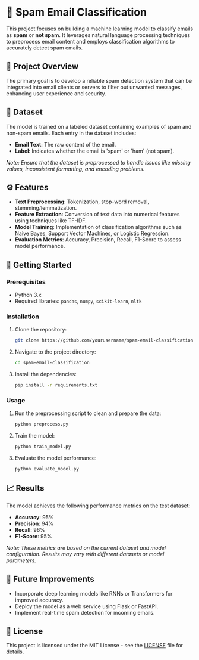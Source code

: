 # 📧 Spam Email Classification

This project focuses on building a machine learning model to classify emails as **spam** or **not spam**. It leverages natural language processing techniques to preprocess email content and employs classification algorithms to accurately detect spam emails.

## 📝 Project Overview

The primary goal is to develop a reliable spam detection system that can be integrated into email clients or servers to filter out unwanted messages, enhancing user experience and security.

## 📂 Dataset

The model is trained on a labeled dataset containing examples of spam and non-spam emails. Each entry in the dataset includes:

- **Email Text**: The raw content of the email.
- **Label**: Indicates whether the email is 'spam' or 'ham' (not spam).

*Note: Ensure that the dataset is preprocessed to handle issues like missing values, inconsistent formatting, and encoding problems.*

## ⚙️ Features

- **Text Preprocessing**: Tokenization, stop-word removal, stemming/lemmatization.
- **Feature Extraction**: Conversion of text data into numerical features using techniques like TF-IDF.
- **Model Training**: Implementation of classification algorithms such as Naive Bayes, Support Vector Machines, or Logistic Regression.
- **Evaluation Metrics**: Accuracy, Precision, Recall, F1-Score to assess model performance.

## 🚀 Getting Started

### Prerequisites

- Python 3.x
- Required libraries: `pandas`, `numpy`, `scikit-learn`, `nltk`

### Installation

1. Clone the repository:
   ```bash
   git clone https://github.com/yourusername/spam-email-classification.git
   ```
2. Navigate to the project directory:
   ```bash
   cd spam-email-classification
   ```
3. Install the dependencies:
   ```bash
   pip install -r requirements.txt
   ```

### Usage

1. Run the preprocessing script to clean and prepare the data:
   ```bash
   python preprocess.py
   ```
2. Train the model:
   ```bash
   python train_model.py
   ```
3. Evaluate the model performance:
   ```bash
   python evaluate_model.py
   ```

## 📈 Results

The model achieves the following performance metrics on the test dataset:

- **Accuracy**: 95%
- **Precision**: 94%
- **Recall**: 96%
- **F1-Score**: 95%

*Note: These metrics are based on the current dataset and model configuration. Results may vary with different datasets or model parameters.*

## 📌 Future Improvements

- Incorporate deep learning models like RNNs or Transformers for improved accuracy.
- Deploy the model as a web service using Flask or FastAPI.
- Implement real-time spam detection for incoming emails.

## 📄 License

This project is licensed under the MIT License - see the [LICENSE](LICENSE) file for details.

